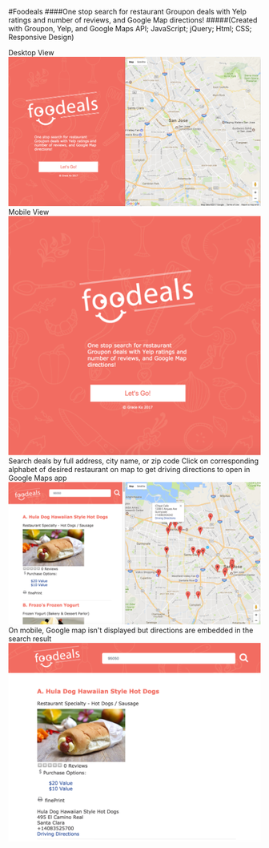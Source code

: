 #Foodeals 
####One stop search for restaurant Groupon deals with Yelp ratings and number of reviews, and Google Map directions!
#####(Created with Groupon, Yelp, and Google Maps API; JavaScript; jQuery; Html; CSS; Responsive Design)

Desktop View
![desktop screenshot](desktopscreenshot.png)
Mobile View 
![desktop screenshot](mobilescreenshot.png)
Search deals by full address, city name, or zip code
Click on corresponding alphabet of desired restaurant on map to get driving directions to open in Google Maps app
![instruction](instruction.png)
On mobile, Google map isn't displayed but directions are embedded in the search result
![mobileinstruction](mobileinstruction.png)

